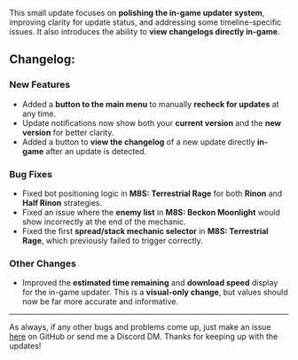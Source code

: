 This small update focuses on **polishing the in-game updater system**, improving clarity for update status, and addressing some timeline-specific issues. It also introduces the ability to **view changelogs directly in-game**.

## Changelog:

### New Features

-   Added a **button to the main menu** to manually **recheck for updates** at any time.
-   Update notifications now show both your **current version** and the **new version** for better clarity.
-   Added a button to **view the changelog** of a new update directly **in-game** after an update is detected.

### Bug Fixes

-   Fixed bot positioning logic in **M8S: Terrestrial Rage** for both **Rinon** and **Half Rinon** strategies.
-   Fixed an issue where the **enemy list** in **M8S: Beckon Moonlight** would show incorrectly at the end of the mechanic.
-   Fixed the first **spread/stack mechanic selector** in **M8S: Terrestrial Rage**, which previously failed to trigger correctly.

### Other Changes

-   Improved the **estimated time remaining** and **download speed** display for the in-game updater. This is a **visual-only change**, but values should now be far more accurate and informative.

---

As always, if any other bugs and problems come up, just make an issue [here](https://github.com/susy-bakaa/ffxiv-raid-sim/issues) on GitHub or send me a Discord DM. Thanks for keeping up with the updates!